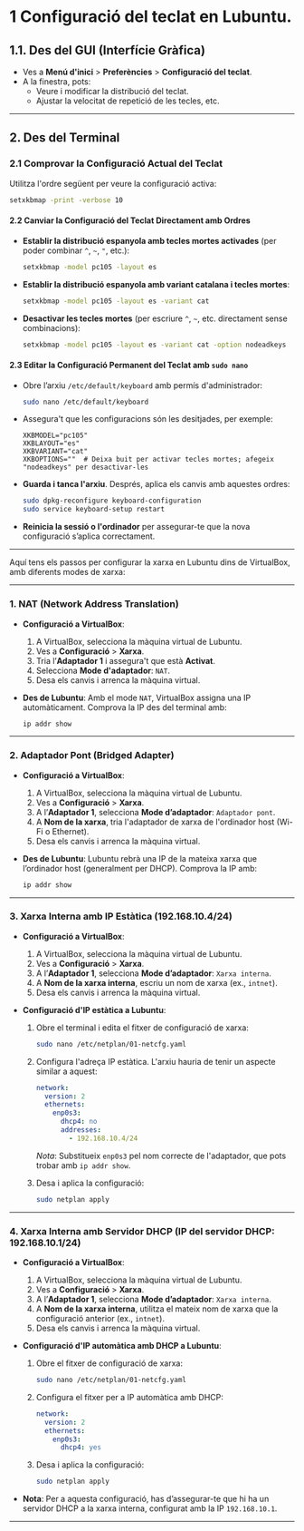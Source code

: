
# 1 Configuració del teclat en Lubuntu.

## 1.1. **Des del GUI (Interfície Gràfica)**
   - Ves a **Menú d'inici** > **Preferències** > **Configuració del teclat**.
   - A la finestra, pots:
     - Veure i modificar la distribució del teclat.
     - Ajustar la velocitat de repetició de les tecles, etc.

---

## 2. **Des del Terminal**

###  2.1 **Comprovar la Configuració Actual del Teclat**
   Utilitza l'ordre següent per veure la configuració activa:
   ```bash
   setxkbmap -print -verbose 10
   ```

#### 2.2 **Canviar la Configuració del Teclat Directament amb Ordres**
   - **Establir la distribució espanyola amb tecles mortes activades** (per poder combinar `^`, `~`, `"`, etc.):
     ```bash
     setxkbmap -model pc105 -layout es
     ```

   - **Establir la distribució espanyola amb variant catalana i tecles mortes**:
     ```bash
     setxkbmap -model pc105 -layout es -variant cat
     ```

   - **Desactivar les tecles mortes** (per escriure `^`, `~`, etc. directament sense combinacions):
     ```bash
     setxkbmap -model pc105 -layout es -variant cat -option nodeadkeys
     ```

#### 2.3 **Editar la Configuració Permanent del Teclat amb `sudo nano`**
   - Obre l’arxiu `/etc/default/keyboard` amb permís d'administrador:
     ```bash
     sudo nano /etc/default/keyboard
     ```

   - Assegura't que les configuracions són les desitjades, per exemple:

     ```plaintext
     XKBMODEL="pc105"
     XKBLAYOUT="es"
     XKBVARIANT="cat"
     XKBOPTIONS=""  # Deixa buit per activar tecles mortes; afegeix "nodeadkeys" per desactivar-les
     ```

   - **Guarda i tanca l'arxiu**. Després, aplica els canvis amb aquestes ordres:
     ```bash
     sudo dpkg-reconfigure keyboard-configuration
     sudo service keyboard-setup restart
     ```

   - **Reinicia la sessió o l'ordinador** per assegurar-te que la nova configuració s’aplica correctament.

---

Aquí tens els passos per configurar la xarxa en Lubuntu dins de VirtualBox, amb diferents modes de xarxa:

---

### 1. **NAT (Network Address Translation)**
   - **Configuració a VirtualBox**:
     1. A VirtualBox, selecciona la màquina virtual de Lubuntu.
     2. Ves a **Configuració** > **Xarxa**.
     3. Tria l’**Adaptador 1** i assegura't que està **Activat**.
     4. Selecciona **Mode d'adaptador**: `NAT`.
     5. Desa els canvis i arrenca la màquina virtual.

   - **Des de Lubuntu**:
     Amb el mode `NAT`, VirtualBox assigna una IP automàticament. Comprova la IP des del terminal amb:
     ```bash
     ip addr show
     ```

---

### 2. **Adaptador Pont (Bridged Adapter)**
   - **Configuració a VirtualBox**:
     1. A VirtualBox, selecciona la màquina virtual de Lubuntu.
     2. Ves a **Configuració** > **Xarxa**.
     3. A l’**Adaptador 1**, selecciona **Mode d’adaptador**: `Adaptador pont`.
     4. A **Nom de la xarxa**, tria l'adaptador de xarxa de l'ordinador host (Wi-Fi o Ethernet).
     5. Desa els canvis i arrenca la màquina virtual.

   - **Des de Lubuntu**:
     Lubuntu rebrà una IP de la mateixa xarxa que l’ordinador host (generalment per DHCP). Comprova la IP amb:
     ```bash
     ip addr show
     ```

---

### 3. **Xarxa Interna amb IP Estàtica (192.168.10.4/24)**
   - **Configuració a VirtualBox**:
     1. A VirtualBox, selecciona la màquina virtual de Lubuntu.
     2. Ves a **Configuració** > **Xarxa**.
     3. A l’**Adaptador 1**, selecciona **Mode d’adaptador**: `Xarxa interna`.
     4. A **Nom de la xarxa interna**, escriu un nom de xarxa (ex., `intnet`).
     5. Desa els canvis i arrenca la màquina virtual.

   - **Configuració d'IP estàtica a Lubuntu**:
     1. Obre el terminal i edita el fitxer de configuració de xarxa:
        ```bash
        sudo nano /etc/netplan/01-netcfg.yaml
        ```
     2. Configura l'adreça IP estàtica. L'arxiu hauria de tenir un aspecte similar a aquest:

        ```yaml
        network:
          version: 2
          ethernets:
            enp0s3:
              dhcp4: no
              addresses:
                - 192.168.10.4/24
        ```

        *Nota*: Substitueix `enp0s3` pel nom correcte de l'adaptador, que pots trobar amb `ip addr show`.

     3. Desa i aplica la configuració:
        ```bash
        sudo netplan apply
        ```

---

### 4. **Xarxa Interna amb Servidor DHCP (IP del servidor DHCP: 192.168.10.1/24)**
   - **Configuració a VirtualBox**:
     1. A VirtualBox, selecciona la màquina virtual de Lubuntu.
     2. Ves a **Configuració** > **Xarxa**.
     3. A l’**Adaptador 1**, selecciona **Mode d’adaptador**: `Xarxa interna`.
     4. A **Nom de la xarxa interna**, utilitza el mateix nom de xarxa que la configuració anterior (ex., `intnet`).
     5. Desa els canvis i arrenca la màquina virtual.

   - **Configuració d'IP automàtica amb DHCP a Lubuntu**:
     1. Obre el fitxer de configuració de xarxa:
        ```bash
        sudo nano /etc/netplan/01-netcfg.yaml
        ```
     2. Configura el fitxer per a IP automàtica amb DHCP:

        ```yaml
        network:
          version: 2
          ethernets:
            enp0s3:
              dhcp4: yes
        ```

     3. Desa i aplica la configuració:
        ```bash
        sudo netplan apply
        ```

   - **Nota**: Per a aquesta configuració, has d’assegurar-te que hi ha un servidor DHCP a la xarxa interna, configurat amb la IP `192.168.10.1`.

---

